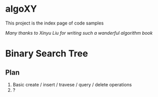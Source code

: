 # algoXY
This project is the index page of code samples

*Many thanks to Xinyu Liu for writing such a wanderful algorithm book*

# Binary Search Tree
## Plan
 1. Basic create / insert / travese / query / delete operations
 2. ?
